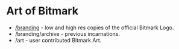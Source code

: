 Art of Bitmark
==============

* [/branding](https://github.com/project-bitmark/art-of-bitmark/tree/master/branding/) - low and high res copies of the official Bitmark Logo.
* /branding/archive - previous incarnations.
* /art - user contributed Bitmark Art.
